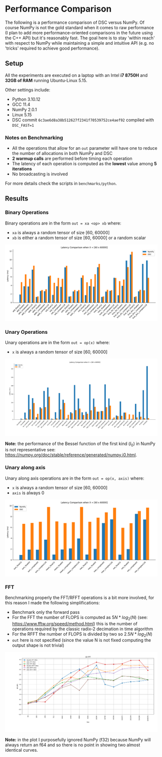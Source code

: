 # Performance Comparison
The following is a performance comparison of DSC versus NumPy.
Of course NumPy is not the gold standard when it comes to raw performance (I plan to add
more performance-oriented comparisons in the future using the C++ API) but it's reasonably fast.
The goal here is to stay 'within reach' with respect to NumPy while maintaining a simple and intuitive API
(e.g. no 'tricks' required to achieve good performance).

## Setup
All the experiments are executed on a laptop with an Intel **i7 8750H** and **32GB of RAM** running Ubuntu-Linux 5.15.

Other settings include:
- Python 3.10.12
- GCC 11.4
- NumPy 2.0.1
- Linux 5.15
- DSC commit `6c3ae6d8a38b512627f2341f70539752ce4aef92` compiled with `DSC_FAST=1`

### Notes on Benchmarking
- All the operations that allow for an `out` parameter will have one to reduce the number of allocations in both
NumPy and DSC
- **2 warmup calls** are performed before timing each operation
- The latency of each operation is computed as the **lowest** value among **5 iterations**
- No broadcasting is involved

For more details check the scripts in `benchmarks/python`.

## Results
### Binary Operations
Binary operations are in the form `out = xa <op> xb` where:
- `xa` is always a random tensor of size [60, 60000]
- `xb` is either a random tensor of size [60, 60000] or a random scalar

![image](assets/binary.png)


### Unary Operations
Unary operations are in the form `out = op(x)` where:
- `x` is always a random tensor of size [60, 60000]

![image](assets/unary.png)

**Note:** the performance of the Bessel function of the first kind ($I_{0}$) in NumPy is 
not representative see: https://numpy.org/doc/stable/reference/generated/numpy.i0.html.


### Unary along axis
Unary along axis operations are in the form `out = op(x, axis)` where:
- `x` is always a random tensor of size [60, 60000]
- `axis` is always 0

![image](assets/unary_axis.png)


### FFT
Benchmarking properly the FFT/RFFT operations is a bit more involved, for this reason I made the following simplifications:
- Benchmark only the forward pass
- For the FFT the number of FLOPS is computed as $5N * log_2(N)$ (see: https://www.fftw.org/speed/method.html)
this is the number of operations required by the classic radix-2 decimation in time algorithm
- For the RFFT the number of FLOPS is divided by two so $2.5N * log_2(N)$
- `out` here is not specified (since the value N is not fixed computing the output shape is not trivial)

![image](assets/fft.png)

**Note:** in the plot I purposefully ignored NumPy (f32) because NumPy will always return
an f64 and so there is no point in showing two almost identical curves.